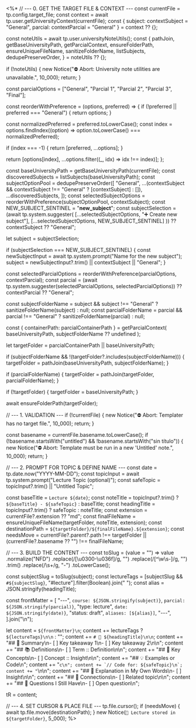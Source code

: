 <%*
// --- 0. GET THE TARGET FILE & CONTEXT ---
const currentFile = tp.config.target_file;
const context = await tp.user.getUniversityContext(currentFile);
const { subject: contextSubject = "General", parcial: contextParcial = "General" } = context ?? {};

const noteUtils = await tp.user.universityNoteUtils();
const {
  pathJoin,
  getBaseUniversityPath,
  getParcialContext,
  ensureFolderPath,
  ensureUniqueFileName,
  sanitizeFolderName,
  listSubjects,
  dedupePreserveOrder,
} = noteUtils ?? {};

if (!noteUtils) {
  new Notice("⛔️ Abort: University note utilities are unavailable.", 10_000);
  return;
}

const parcialOptions = ["General", "Parcial 1", "Parcial 2", "Parcial 3", "Final"];

const reorderWithPreference = (options, preferred) => {
  if (!preferred || preferred === "General") {
    return options;
  }

  const normalizedPreferred = preferred.toLowerCase();
  const index = options.findIndex((option) => option.toLowerCase() === normalizedPreferred);

  if (index === -1) {
    return [preferred, ...options];
  }

  return [options[index], ...options.filter((_, idx) => idx !== index)];
};

const baseUniversityPath = getBaseUniversityPath(currentFile);
const discoveredSubjects = listSubjects(baseUniversityPath);
const subjectOptionPool = dedupePreserveOrder([
  "General",
  ...(contextSubject && contextSubject !== "General" ? [contextSubject] : []),
  ...discoveredSubjects,
]);
const selectedSubjectOptions = reorderWithPreference(subjectOptionPool, contextSubject);
const NEW_SUBJECT_SENTINEL = "__new_subject__";
const subjectSelection =
  (await tp.system.suggester(
    [...selectedSubjectOptions, "➕ Create new subject"],
    [...selectedSubjectOptions, NEW_SUBJECT_SENTINEL]
  )) ??
  contextSubject ??
  "General";

let subject = subjectSelection;

if (subjectSelection === NEW_SUBJECT_SENTINEL) {
  const newSubjectInput = await tp.system.prompt("Name for the new subject");
  subject = newSubjectInput?.trim() || contextSubject || "General";
}

const selectedParcialOptions = reorderWithPreference(parcialOptions, contextParcial);
const parcial =
  (await tp.system.suggester(selectedParcialOptions, selectedParcialOptions)) ??
  contextParcial ??
  "General";

const subjectFolderName = subject && subject !== "General" ? sanitizeFolderName(subject) : null;
const parcialFolderName = parcial && parcial !== "General" ? sanitizeFolderName(parcial) : null;

const { containerPath: parcialContainerPath } = getParcialContext(
  baseUniversityPath,
  subjectFolderName ?? undefined
);

let targetFolder = parcialContainerPath || baseUniversityPath;

if (subjectFolderName && !(targetFolder?.includes(subjectFolderName))) {
  targetFolder = pathJoin(baseUniversityPath, subjectFolderName);
}

if (parcialFolderName) {
  targetFolder = pathJoin(targetFolder, parcialFolderName);
}

if (!targetFolder) {
  targetFolder = baseUniversityPath;
}

await ensureFolderPath(targetFolder);

// --- 1. VALIDATION ---
if (!currentFile) {
  new Notice("⛔️ Abort: Templater has no target file.", 10_000);
  return;
}

const basename = currentFile.basename.toLowerCase();
if (!basename.startsWith("untitled") && !basename.startsWith("sin título")) {
  new Notice("⛔️ Abort: Template must be run in a new 'Untitled' note.", 10_000);
  return;
}

// --- 2. PROMPT FOR TOPIC & DEFINE NAME ---
const date = tp.date.now("YYYY-MM-DD");
const topicInput = await tp.system.prompt("Lecture Topic (optional)");
const safeTopic = topicInput?.trim() || "Untitled Topic";

const baseTitle = `Lecture ${date}`;
const noteTitle = topicInput?.trim() ? `${baseTitle} - ${safeTopic}` : baseTitle;
const headingTitle = topicInput?.trim() ? safeTopic : noteTitle;
const extension = currentFile?.extension ?? "md";
const finalFileName = ensureUniqueFileName(targetFolder, noteTitle, extension);
const destinationPath = `${targetFolder}/${finalFileName}.${extension}`;
const needsMove =
  currentFile?.parent?.path !== targetFolder || (currentFile?.basename ?? "") !== finalFileName;

// --- 3. BUILD THE CONTENT ---
const toSlug = (value = "") =>
  value
    .normalize("NFD")
    .replace(/[\u0300-\u036f]/g, "")
    .replace(/[^\w\s-]/g, "")
    .trim()
    .replace(/\s+/g, "-")
    .toLowerCase();

const subjectSlug = toSlug(subject);
const lectureTags = [subjectSlug && `#${subjectSlug}`, "#lecture"].filter(Boolean).join(" ");
const alias = JSON.stringify(headingTitle);

const frontMatter = [
  "---",
  `course: ${JSON.stringify(subject)}`,
  `parcial: ${JSON.stringify(parcial)}`,
  "type: lecture",
  `date: ${JSON.stringify(date)}`,
  "status: draft",
  `aliases: [${alias}]`,
  "---",
].join("\n");

let content = `${frontMatter}\n`;
content += lectureTags ? `${lectureTags}\n\n` : "";
content += `# 🧠 ${headingTitle}\n\n`;
content += "## 📜 Summary\n- [ ] Key takeaway 1\n- [ ] Key takeaway 2\n\n";
content += "## 📚 Definitions\n- [ ] Term :: Definition\n\n";
content += "## 🧩 Key Concepts\n- [ ] Concept :: Insight\n\n";
content += "## 💡 Examples or Code\n";
content += "```c\n";
content += `// Code for: ${safeTopic}\n`;
content += "```\n\n";
content += "## 🧭 Explanation in My Own Words\n- [ ] Insight\n\n";
content += "## 🔗 Connections\n- [ ] Related topic\n\n";
content += "## 🧠 Questions I Still Have\n- [ ] Open question\n";

tR = content;

// --- 4. SET CURSOR & PLACE FILE ---
tp.file.cursor();
if (needsMove) {
  await tp.file.move(destinationPath);
}
new Notice(`📘 Lecture stored in ${targetFolder}`, 5_000);
%>


